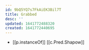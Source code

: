 ```yaml
---
id: 9bQ5YQ7s7FkAiEK3Bil7T
title: Grabbed
desc: ''
updated: 1641772488320
created: 1641772440695
---
```


- [[p.instanceOf]] [[c.Pred.Shapow]]
